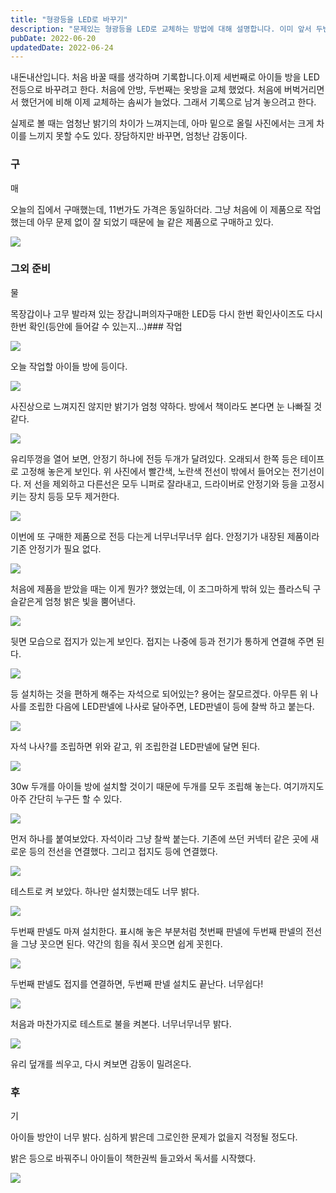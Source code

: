 ```yaml
---
title: "형광등을 LED로 바꾸기"
description: "문제있는 형광등을 LED로 교체하는 방법에 대해 설명합니다. 이미 앞서 두번의 경험이 있으며 그 경험을 바탕으로 상세히 설명되어있습니다."
pubDate: 2022-06-20
updatedDate: 2022-06-24
---
```


내돈내산입니다. 처음 바꿀 때를 생각하며 기록합니다.이제 세번째로 아이들 방을 LED전등으로 바꾸려고 한다. 처음에 안방, 두번째는 옷방을 교체 했었다. 처음에 버벅거리면서 했던거에 비해 이제 교체하는 솜씨가 늘었다. 그래서 기록으로 남겨 놓으려고 한다.

실제로 볼 때는 엄청난 밝기의 차이가 느껴지는데, 아마 밑으로 올릴 사진에서는 크게 차이를 느끼지 못할 수도 있다. 장담하지만 바꾸면, 엄청난 감동이다.

### 구

매

오늘의 집에서 구매했는데, 11번가도 가격은 동일하더라. 그냥 처음에 이 제품으로 작업했는데 아무 문제 없이 잘 되었기 때문에 늘 같은 제품으로 구매하고 있다.

![](/content/images/2022/06/-----------2022-06-19------6.57.23.jpg)

### 그외 준비

물

목장갑이나 고무 발라져 있는 장갑니퍼의자구매한 LED등 다시 한번 확인사이즈도 다시한번 확인(등안에 들어갈 수 있는지…)### 작업

![](/content/images/2022/06/IMG_1153.jpeg)

오늘 작업할 아이들 방에 등이다.

![](/content/images/2022/06/IMG_1154.jpeg)

사진상으로 느껴지진 않지만 밝기가 엄청 약하다. 방에서 책이라도 본다면 눈 나빠질 것 같다.

![](/content/images/2022/06/IMG_1155.jpeg)

유리뚜껑을 열어 보면, 안정기 하나에 전등 두개가 달려있다. 오래되서 한쪽 등은 테이프로 고정해 놓은게 보인다. 위 사진에서 빨간색, 노란색 전선이 밖에서 들어오는 전기선이다. 저 선을 제외하고 다른선은 모두 니퍼로 잘라내고, 드라이버로 안정기와 등을 고정시키는 장치 등등 모두 제거한다.

![](/content/images/2022/06/IMG_1156.jpeg)

이번에 또 구매한 제품으로 전등 다는게 너무너무너무 쉽다. 안정기가 내장된 제품이라 기존 안정기가 필요 없다.

![](/content/images/2022/06/IMG_1157.jpeg)

처음에 제품을 받았을 때는 이게 뭔가? 했었는데, 이 조그마하게 밖혀 있는 플라스틱 구슬같은게 엄청 밝은 빛을 뿜어낸다.

![](/content/images/2022/06/IMG_1158.jpeg)

뒷면 모습으로 접지가 있는게 보인다. 접지는 나중에 등과 전기가 통하게 연결해 주면 된다.

![](/content/images/2022/06/IMG_1159.jpeg)

등 설치하는 것을 편하게 해주는 자석으로 되어있는? 용어는 잘모르겠다. 아무튼 위 나사를 조립한 다음에 LED판넬에 나사로 달아주면, LED판넬이 등에 찰싹 하고 붙는다.

![](/content/images/2022/06/IMG_1160.jpeg)

자석 나사?를 조립하면 위와 같고, 위 조립한걸 LED판넬에 달면 된다.

![](/content/images/2022/06/IMG_1161.jpeg)

30w 두개를 아이들 방에 설치할 것이기 때문에 두개를 모두 조립해 놓는다. 여기까지도 아주 간단히 누구든 할 수 있다.

![](/content/images/2022/06/IMG_1162.jpeg)

먼저 하나를 붙여보았다. 자석이라 그냥 찰싹 붙는다. 기존에 쓰던 커넥터 같은 곳에 새로운 등의 전선을 연결했다. 그리고 접지도 등에 연결했다.

![](/content/images/2022/06/IMG_1164.jpeg)

테스트로 켜 보았다. 하나만 설치했는데도 너무 밝다.

![](/content/images/2022/06/IMG_1165.jpeg)

두번째 판넬도 마져 설치한다. 표시해 놓은 부분처럼 첫번째 판넬에 두번째 판넬의 전선을 그냥 꼿으면 된다. 약간의 힘을 줘서 꼿으면 쉽게 꼿힌다.

![](/content/images/2022/06/IMG_1167.jpeg)

두번째 판넬도 접지를 연결하면, 두번째 판넬 설치도 끝난다. 너무쉽다!

![](/content/images/2022/06/IMG_1168.jpeg)

처음과 마찬가지로 테스트로 불을 켜본다. 너무너무너무 밝다.

![](/content/images/2022/06/IMG_1170.jpeg)

유리 덮개를 씌우고, 다시 켜보면 감동이 밀려온다.

### 후

기

아이들 방안이 너무 밝다. 심하게 밝은데 그로인한 문제가 없을지 걱정될 정도다.

밝은 등으로 바꿔주니 아이들이 책한권씩 들고와서 독서를 시작했다.

![](/content/images/2022/06/IMG_1171.jpeg)
